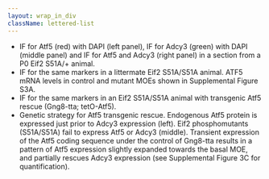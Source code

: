 ```yaml
---
layout: wrap_in_div
className: lettered-list
---
```


<script>
  document.addEventListener("DOMContentLoaded", function () {
    var s = document.createElement('style');
    s.innerText = ".lettered-list ul { list-style-type: upper-alpha; }";
    document.getElementsByTagName('head')[0].append(s);
  });
</script>

* IF for Atf5 (red) with DAPI (left panel), IF for Adcy3 (green) with DAPI (middle panel) and IF for Atf5 and Adcy3 (right panel) in a section from a P0 Eif2 S51A/+ animal.
* IF for the same markers in a littermate Eif2 S51A/S51A animal. ATF5 mRNA levels in control and mutant MOEs shown in Supplemental Figure S3A.
* IF for the same markers in an Eif2 S51A/S51A animal with transgenic Atf5 rescue (Gng8-tta; tetO-Atf5).
* Genetic strategy for Atf5 transgenic rescue. Endogenous Atf5 protein is expressed just prior to Adcy3 expression (left). Eif2 phosphomutants (S51A/S51A) fail to express Atf5 or Adcy3 (middle). Transient expression of the Atf5 coding sequence under the control of Gng8-tta results in a pattern of Atf5 expression slightly expanded towards the basal MOE, and partially rescues Adcy3 expression (see Supplemental Figure 3C for quantification).
